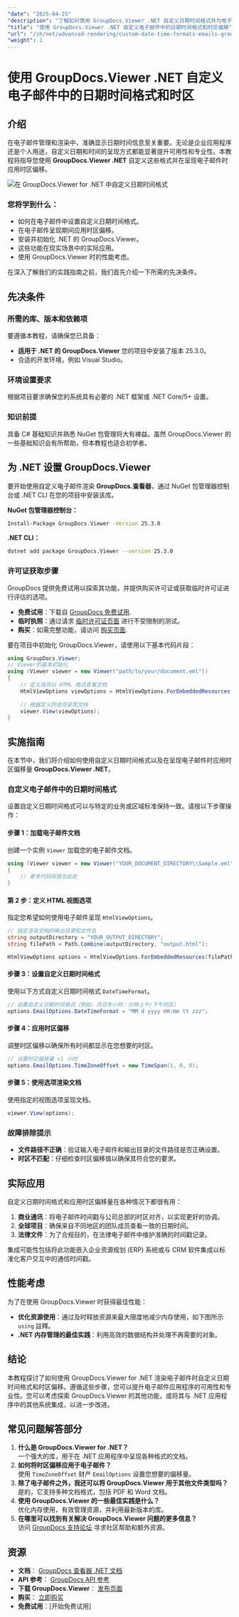 ```yaml
---
"date": "2025-04-25"
"description": "了解如何使用 GroupDocs.Viewer .NET 自定义日期时间格式并为电子邮件应用时区偏移，从而增强可用性和专业外观。"
"title": "使用 GroupDocs.Viewer .NET 自定义电子邮件中的日期时间格式和时区偏移"
"url": "/zh/net/advanced-rendering/custom-date-time-formats-emails-groupdocs-viewer-net/"
"weight": 1
---
```


# 使用 GroupDocs.Viewer .NET 自定义电子邮件中的日期时间格式和时区

## 介绍

在电子邮件管理和渲染中，准确显示日期时间信息至关重要。无论是企业应用程序还是个人用途，自定义日期和时间的呈现方式都能显著提升可用性和专业性。本教程将指导您使用 **GroupDocs.Viewer .NET** 自定义这些格式并在呈现电子邮件时应用时区偏移。

![在 GroupDocs.Viewer for .NET 中自定义日期时间格式](/viewer/advanced-rendering/customizing-date-time-formats-and-time.png)

### 您将学到什么：
- 如何在电子邮件中设置自定义日期时间格式。
- 在电子邮件呈现期间应用时区偏移。
- 安装并初始化 .NET 的 GroupDocs.Viewer。
- 这些功能在现实场景中的实际应用。
- 使用 GroupDocs.Viewer 时的性能考虑。

在深入了解我们的实践指南之前，我们首先介绍一下所需的先决条件。

## 先决条件

### 所需的库、版本和依赖项
要遵循本教程，请确保您已具备：
- **适用于 .NET 的 GroupDocs.Viewer** 您的项目中安装了版本 25.3.0。
- 合适的开发环境，例如 Visual Studio。

### 环境设置要求
根据项目要求确保您的系统具有必要的 .NET 框架或 .NET Core/5+ 设置。

### 知识前提
具备 C# 基础知识并熟悉 NuGet 包管理将大有裨益。虽然 GroupDocs.Viewer 的一些基础知识会有所帮助，但本教程也适合初学者。

## 为 .NET 设置 GroupDocs.Viewer

要开始使用自定义电子邮件渲染 **GroupDocs.查看器**，通过 NuGet 包管理器控制台或 .NET CLI 在您的项目中安装该库。

**NuGet 包管理器控制台：**
```bash
Install-Package GroupDocs.Viewer -Version 25.3.0
```

**.NET CLI：**
```bash
dotnet add package GroupDocs.Viewer --version 25.3.0
```

### 许可证获取步骤
GroupDocs 提供免费试用以探索其功能，并提供购买许可证或获取临时许可证进行评估的选项。
- **免费试用**：下载自 [GroupDocs 免费试用](https://releases。groupdocs.com/viewer/net/).
- **临时执照**：通过请求 [临时许可证页面](https://purchase.groupdocs.com/temporary-license/) 进行不受限制的测试。
- **购买**：如需完整功能，请访问 [购买页面](https://purchase。groupdocs.com/buy).

要在项目中初始化 GroupDocs.Viewer，请使用以下基本代码片段：
```csharp
using GroupDocs.Viewer;
// Viewer的基本初始化
using (Viewer viewer = new Viewer("path/to/your/document.eml"))
{
    // 定义选项以 HTML 格式查看文档
    HtmlViewOptions viewOptions = HtmlViewOptions.ForEmbeddedResources();
    
    // 根据定义的选项呈现文档
    viewer.View(viewOptions);
}
```

## 实施指南
在本节中，我们将介绍如何使用自定义日期时间格式以及在呈现电子邮件时应用时区偏移量 **GroupDocs.Viewer .NET**。

### 自定义电子邮件中的日期时间格式

设置自定义日期时间格式可以与特定的业务或区域标准保持一致。请按以下步骤操作：

#### 步骤 1：加载电子邮件文档
创建一个实例 `Viewer` 加载您的电子邮件文档。
```csharp
using (Viewer viewer = new Viewer("YOUR_DOCUMENT_DIRECTORY\\Sample.eml"))
{
    // 更多代码将放在此处
}
```

#### 第 2 步：定义 HTML 视图选项
指定您希望如何使用电子邮件呈现 `HtmlViewOptions`。
```csharp
// 指定渲染文档的输出目录和文件名
string outputDirectory = "YOUR_OUTPUT_DIRECTORY";
string filePath = Path.Combine(outputDirectory, "output.html");

HtmlViewOptions options = HtmlViewOptions.ForEmbeddedResources(filePath);
```

#### 步骤 3：设置自定义日期时间格式
使用以下方式自定义日期时间格式 `DateTimeFormat`。
```csharp
// 设置自定义日期时间格式（例如，月日年小时：分钟上午/下午时区）
options.EmailOptions.DateTimeFormat = "MM d yyyy HH:mm tt zzz";
```

#### 步骤 4：应用时区偏移
调整时区偏移以确保所有时间都显示在您想要的时区。
```csharp
// 设置时区偏移量 +1 小时
options.EmailOptions.TimeZoneOffset = new TimeSpan(1, 0, 0);
```

#### 步骤 5：使用选项渲染文档
使用指定的视图选项呈现文档。
```csharp
viewer.View(options);
```

### 故障排除提示
- **文件路径不正确**：验证输入电子邮件和输出目录的文件路径是否正确设置。
- **时区不匹配**：仔细检查时区偏移值以确保其符合您的要求。

## 实际应用

自定义日期时间格式和应用时区偏移量在各种情况下都很有用：
1. **商业通讯**：将电子邮件时间戳与公司总部的时区对齐，以实现更好的协调。
2. **全球项目**：确保来自不同地区的团队成员查看一致的日期时间。
3. **法律文件**：为了合规目的，在法律电子邮件中维护准确的时间戳记录。

集成可能性包括将此功能嵌入企业资源规划 (ERP) 系统或与 CRM 软件集成以标准化客户交互中的通信时间戳。

## 性能考虑

为了在使用 GroupDocs.Viewer 时获得最佳性能：
- **优化资源使用**：通过及时释放资源来最大限度地减少内存使用，如下图所示 `using` 註釋。
- **.NET 内存管理的最佳实践**：利用高效的数据结构并处理不再需要的对象。

## 结论

本教程探讨了如何使用 GroupDocs.Viewer for .NET 渲染电子邮件时自定义日期时间格式和时区偏移。遵循这些步骤，您可以提升电子邮件应用程序的可用性和专业性。您可以考虑探索 GroupDocs.Viewer 的其他功能，或将其与 .NET 应用程序中的其他系统集成，以进一步改进。

## 常见问题解答部分
1. **什么是 GroupDocs.Viewer for .NET？**  
   一个强大的库，用于在 .NET 应用程序中呈现各种格式的文档。
2. **如何将时区偏移应用于电子邮件？**  
   使用 `TimeZoneOffset` 财产 `EmailOptions` 设置您想要的偏移量。
3. **除了电子邮件之外，我还可以将 GroupDocs.Viewer 用于其他文件类型吗？**  
   是的，它支持多种文档格式，包括 PDF 和 Word 文档。
4. **使用 GroupDocs.Viewer 的一些最佳实践是什么？**  
   优化内存使用，有效管理资源，并利用最新版本的库。
5. **在哪里可以找到有关解决 GroupDocs.Viewer 问题的更多信息？**  
   访问 [GroupDocs 支持论坛](https://forum.groupdocs.com/c/viewer/9) 寻求社区帮助和额外资源。

## 资源
- **文档**： [GroupDocs 查看器 .NET 文档](https://docs.groupdocs.com/viewer/net/)
- **API 参考**： [GroupDocs API 参考](https://reference.groupdocs.com/viewer/net/)
- **下载 GroupDocs.Viewer**： [发布页面](https://releases.groupdocs.com/viewer/net/)
- **购买**： [立即购买](https://purchase.groupdocs.com/buy)
- **免费试用**：[开始免费试用]